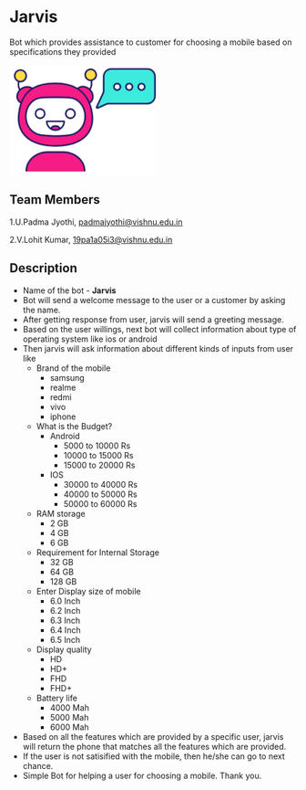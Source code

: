 # Jarvis 
  Bot which provides assistance to customer for choosing a mobile based on specifications they provided
  
  ![jarvis](https://github.com/PadmaJyothi-U/ML2021/blob/files/jarvis.png)
  
## Team Members
1.U.Padma Jyothi, padmajyothi@vishnu.edu.in

2.V.Lohit Kumar, 19pa1a05i3@vishnu.edu.in

## Description
* Name of the bot - **Jarvis**
* Bot will send a welcome message to the user or a customer by asking the name.
* After getting response from user, jarvis will send a greeting message.
* Based on the user willings, next bot will collect information about type of operating system like ios or android
* Then jarvis will ask information about different kinds of inputs from user like 
  + Brand of the mobile
    - samsung
    - realme
    - redmi
    - vivo
    - iphone
  + What is the Budget?
    + Android
      - 5000 to 10000 Rs
      - 10000 to 15000 Rs
      - 15000 to 20000 Rs
    + IOS
      - 30000 to 40000 Rs
      - 40000 to 50000 Rs
      - 50000 to 60000 Rs
  + RAM storage
    - 2 GB
    - 4 GB
    - 6 GB
  + Requirement for Internal Storage
    - 32 GB
    - 64 GB
    - 128 GB
  + Enter Display size of mobile
    - 6.0 Inch
    - 6.2 Inch
    - 6.3 Inch
    - 6.4 Inch
    - 6.5 Inch
  + Display quality
    - HD
    - HD+
    - FHD
    - FHD+
  + Battery life
    - 4000 Mah
    - 5000 Mah
    - 6000 Mah
* Based on all the features which are provided by a specific user, jarvis will return the phone that matches all the features which are provided.
* If the user is not satisified with the mobile, then he/she can go to next chance. 
* Simple Bot for helping a user for choosing a mobile. Thank you.
